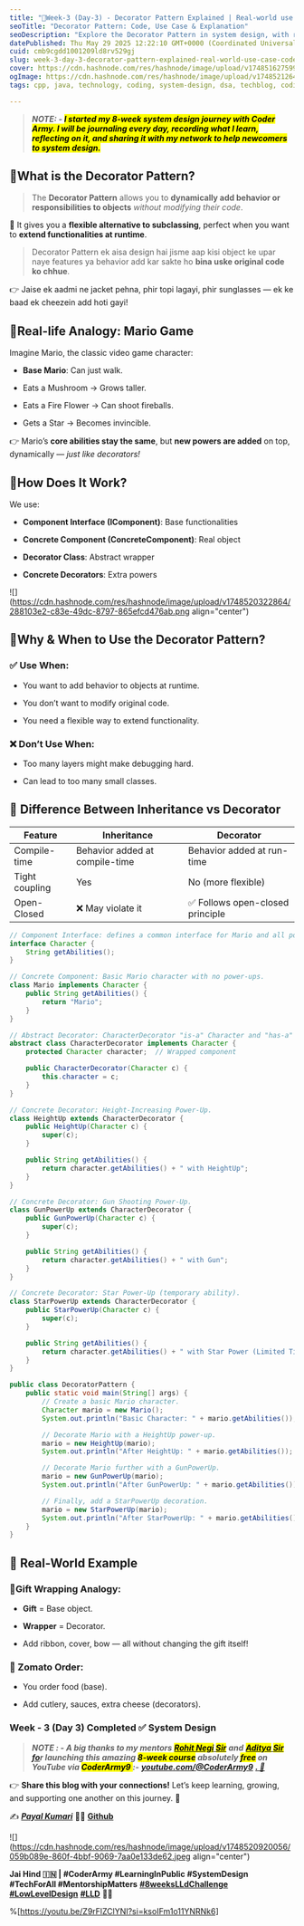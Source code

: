 ```yaml
---
title: "📅Week-3 (Day-3) - Decorator Pattern Explained | Real-world use case + Code | Design patterns in LLD"
seoTitle: "Decorator Pattern: Code, Use Case & Explanation"
seoDescription: "Explore the Decorator Pattern in system design, with real-life analogies and coding examples, to dynamically enhance object functionalities"
datePublished: Thu May 29 2025 12:22:10 GMT+0000 (Coordinated Universal Time)
cuid: cmb9cgdd1001209ld8rv529gj
slug: week-3-day-3-decorator-pattern-explained-real-world-use-case-code-design-patterns-in-lld
cover: https://cdn.hashnode.com/res/hashnode/image/upload/v1748516275996/83fb1c1d-e2c8-4e2d-9519-657bfe3a38fa.png
ogImage: https://cdn.hashnode.com/res/hashnode/image/upload/v1748521264543/ddc03fa4-20bf-468e-9959-9f7375e2c892.png
tags: cpp, java, technology, coding, system-design, dsa, techblog, coding-challenge, technical-writing-1, coding-journey, low-level-design, lld, coderarmy, 8weekslldchallenge, payalkumari11

---
```


> ***NOTE: - <mark>I started my 8-week system design journey with Coder Army. I will be journaling every day, recording what I learn, reflecting on it, and sharing it with my network to help newcomers to system design.</mark>***

## 💠What is the Decorator Pattern?

> The **Decorator Pattern** allows you to **dynamically add behavior or responsibilities to objects** *without modifying their code*.

🎯 It gives you a **flexible alternative to subclassing**, perfect when you want to **extend functionalities at runtime**.

> Decorator Pattern ek aisa design hai jisme aap kisi object ke upar naye features ya behavior add kar sakte ho **bina uske original code ko chhue**.

👉 Jaise ek aadmi ne jacket pehna, phir topi lagayi, phir sunglasses — ek ke baad ek cheezein add hoti gayi!

## 💠Real-life Analogy: Mario Game

Imagine Mario, the classic video game character:

* **Base Mario**: Can just walk.
    
* Eats a Mushroom → Grows taller.
    
* Eats a Fire Flower → Can shoot fireballs.
    
* Gets a Star → Becomes invincible.
    

👉 Mario’s **core abilities stay the same**, but **new powers are added** on top, dynamically — *just like decorators!*

## 💠How Does It Work?

We use:

* **Component Interface (IComponent)**: Base functionalities
    
* **Concrete Component (ConcreteComponent)**: Real object
    
* **Decorator Class**: Abstract wrapper
    
* **Concrete Decorators**: Extra powers
    

![](https://cdn.hashnode.com/res/hashnode/image/upload/v1748520322864/288103e2-c83e-49dc-8797-865efcd476ab.png align="center")

## 💠Why & When to Use the Decorator Pattern?

### ✅ Use When:

* You want to add behavior to objects at runtime.
    
* You don’t want to modify original code.
    
* You need a flexible way to extend functionality.
    

### ❌ Don’t Use When:

* Too many layers might make debugging hard.
    
* Can lead to too many small classes.
    

## 💠 Difference Between Inheritance vs Decorator

| Feature | Inheritance | Decorator |
| --- | --- | --- |
| Compile-time | Behavior added at compile-time | Behavior added at run-time |
| Tight coupling | Yes | No (more flexible) |
| Open-Closed | ❌ May violate it | ✅ Follows open-closed principle |

```java
// Component Interface: defines a common interface for Mario and all power-up decorators.
interface Character {
    String getAbilities();
}

// Concrete Component: Basic Mario character with no power-ups.
class Mario implements Character {
    public String getAbilities() {
        return "Mario";
    }
}

// Abstract Decorator: CharacterDecorator "is-a" Character and "has-a" Character.
abstract class CharacterDecorator implements Character {
    protected Character character;  // Wrapped component

    public CharacterDecorator(Character c) {
        this.character = c;
    }
}

// Concrete Decorator: Height-Increasing Power-Up.
class HeightUp extends CharacterDecorator {
    public HeightUp(Character c) {
        super(c);
    }

    public String getAbilities() {
        return character.getAbilities() + " with HeightUp";
    }
}

// Concrete Decorator: Gun Shooting Power-Up.
class GunPowerUp extends CharacterDecorator {
    public GunPowerUp(Character c) {
        super(c);
    }

    public String getAbilities() {
        return character.getAbilities() + " with Gun";
    }
}

// Concrete Decorator: Star Power-Up (temporary ability).
class StarPowerUp extends CharacterDecorator {
    public StarPowerUp(Character c) {
        super(c);
    }

    public String getAbilities() {
        return character.getAbilities() + " with Star Power (Limited Time)";
    }
}

public class DecoratorPattern {
    public static void main(String[] args) {
        // Create a basic Mario character.
        Character mario = new Mario();
        System.out.println("Basic Character: " + mario.getAbilities());

        // Decorate Mario with a HeightUp power-up.
        mario = new HeightUp(mario);
        System.out.println("After HeightUp: " + mario.getAbilities());

        // Decorate Mario further with a GunPowerUp.
        mario = new GunPowerUp(mario);
        System.out.println("After GunPowerUp: " + mario.getAbilities());

        // Finally, add a StarPowerUp decoration.
        mario = new StarPowerUp(mario);
        System.out.println("After StarPowerUp: " + mario.getAbilities());
    }
}
```

## 💠 Real-World Example

### 📍Gift Wrapping Analogy:

* **Gift** = Base object.
    
* **Wrapper** = Decorator.
    
* Add ribbon, cover, bow — all without changing the gift itself!
    

### 📍 Zomato Order:

* You order food (base).
    
* Add cutlery, sauces, extra cheese (decorators).
    

### **Week - 3 (Day 3) Completed ✅ System Design**

> ***NOTE : - A big thanks to my mentors*** [***<mark>Rohit Negi</mark> <mark>Sir</mark>***](https://www.linkedin.com/in/rohit-negi9/) ***and*** [***<mark>Aditya</mark> <mark>Sir</mark> fo***](https://www.linkedin.com/in/adityatandon2/)***r launching this amazing <mark>8-week course</mark> absolutely <mark>free</mark> on YouTube via <mark>CoderArmy9 </mark> :-*** [***youtube.com/@CoderArmy9***](http://youtube.com/@CoderArmy9) [***. 🙌***](https://www.youtube.com/@CoderArmy9)

👉 **Share this blog with your connections!** Let’s keep learning, growing, and supporting one another on this journey. 🚀

✍️ [***Payal Kumari***](https://www.linkedin.com/in/payalkumari10/) 👩‍💻 [**Github**](https://github.com/PayalKumari10)

![](https://cdn.hashnode.com/res/hashnode/image/upload/v1748520920056/059b089e-860f-4bbf-9069-7aa0e133de62.jpeg align="center")

**Jai Hind 🇮🇳 | #CoderArmy #LearningInPublic #SystemDesign #TechForAll #MentorshipMatters** [**#8weeksLLdChallenge**](https://www.youtube.com/hashtag/8weekslldchallenge) [**#LowLevelDesign**](https://www.youtube.com/hashtag/lowleveldesign) [**#LLD**](https://www.youtube.com/hashtag/lld) **👩‍💻**

%[https://youtu.be/Z9rFlZClYNI?si=ksoIFm1o11YNRNk6]